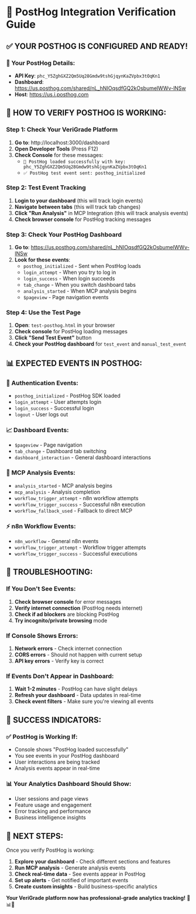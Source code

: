 # 🎯 PostHog Integration Verification Guide

## ✅ **YOUR POSTHOG IS CONFIGURED AND READY!**

### **🔑 Your PostHog Details:**
- **API Key**: `phc_Y5ZghGXZ2Qm5Uq28Gmdw9tshGjqynKaZVpbx3tOqKn1`
- **Dashboard**: https://us.posthog.com/shared/nL_hNIOqsdfGQ2kOsbumelWWv-lNSw
- **Host**: https://us.i.posthog.com

## 🚀 **HOW TO VERIFY POSTHOG IS WORKING:**

### **Step 1: Check Your VeriGrade Platform**
1. **Go to**: http://localhost:3000/dashboard
2. **Open Developer Tools** (Press F12)
3. **Check Console** for these messages:
   - `🎉 PostHog loaded successfully with key: phc_Y5ZghGXZ2Qm5Uq28Gmdw9tshGjqynKaZVpbx3tOqKn1`
   - `✅ PostHog test event sent: posthog_initialized`

### **Step 2: Test Event Tracking**
1. **Login to your dashboard** (this will track login events)
2. **Navigate between tabs** (this will track tab changes)
3. **Click "Run Analysis"** in MCP Integration (this will track analysis events)
4. **Check browser console** for PostHog tracking messages

### **Step 3: Check Your PostHog Dashboard**
1. **Go to**: https://us.posthog.com/shared/nL_hNIOqsdfGQ2kOsbumelWWv-lNSw
2. **Look for these events**:
   - `posthog_initialized` - Sent when PostHog loads
   - `login_attempt` - When you try to log in
   - `login_success` - When login succeeds
   - `tab_change` - When you switch dashboard tabs
   - `analysis_started` - When MCP analysis begins
   - `$pageview` - Page navigation events

### **Step 4: Use the Test Page**
1. **Open**: `test-posthog.html` in your browser
2. **Check console** for PostHog loading messages
3. **Click "Send Test Event"** button
4. **Check your PostHog dashboard** for `test_event` and `manual_test_event`

## 📊 **EXPECTED EVENTS IN POSTHOG:**

### **🔐 Authentication Events:**
- `posthog_initialized` - PostHog SDK loaded
- `login_attempt` - User attempts login
- `login_success` - Successful login
- `logout` - User logs out

### **📈 Dashboard Events:**
- `$pageview` - Page navigation
- `tab_change` - Dashboard tab switching
- `dashboard_interaction` - General dashboard interactions

### **🤖 MCP Analysis Events:**
- `analysis_started` - MCP analysis begins
- `mcp_analysis` - Analysis completion
- `workflow_trigger_attempt` - n8n workflow attempts
- `workflow_trigger_success` - Successful n8n execution
- `workflow_fallback_used` - Fallback to direct MCP

### **⚡ n8n Workflow Events:**
- `n8n_workflow` - General n8n events
- `workflow_trigger_attempt` - Workflow trigger attempts
- `workflow_trigger_success` - Successful executions

## 🎯 **TROUBLESHOOTING:**

### **If You Don't See Events:**
1. **Check browser console** for error messages
2. **Verify internet connection** (PostHog needs internet)
3. **Check if ad blockers** are blocking PostHog
4. **Try incognito/private browsing** mode

### **If Console Shows Errors:**
1. **Network errors** - Check internet connection
2. **CORS errors** - Should not happen with current setup
3. **API key errors** - Verify key is correct

### **If Events Don't Appear in Dashboard:**
1. **Wait 1-2 minutes** - PostHog can have slight delays
2. **Refresh your dashboard** - Data updates in real-time
3. **Check event filters** - Make sure you're viewing all events

## 🎉 **SUCCESS INDICATORS:**

### **✅ PostHog is Working If:**
- Console shows "PostHog loaded successfully"
- You see events in your PostHog dashboard
- User interactions are being tracked
- Analysis events appear in real-time

### **📊 Your Analytics Dashboard Should Show:**
- User sessions and page views
- Feature usage and engagement
- Error tracking and performance
- Business intelligence insights

## 🚀 **NEXT STEPS:**

Once you verify PostHog is working:

1. **Explore your dashboard** - Check different sections and features
2. **Run MCP analysis** - Generate analysis events
3. **Check real-time data** - See events appear in PostHog
4. **Set up alerts** - Get notified of important events
5. **Create custom insights** - Build business-specific analytics

**Your VeriGrade platform now has professional-grade analytics tracking!** 🎉📊✨




